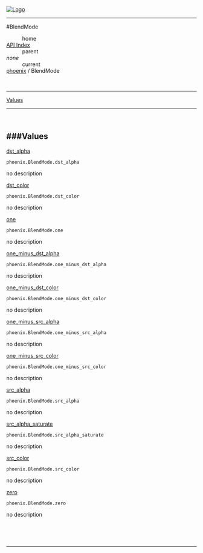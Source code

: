 
[![Logo](../../images/logo.png)](../../index.html)

---

#BlendMode


&emsp;&emsp;&emsp;home   
[API Index](../../api/index.html#phoenix)   
&emsp;&emsp;&emsp;parent    
_none_   
&emsp;&emsp;&emsp;current    
[phoenix](./) / BlendMode

<br/>

---


[Values](#Values)   


---

&nbsp;   

<a class="lift" name="Values" ></a>
###Values   
---
<a class="lift" name="dst_alpha" href="#dst_alpha">dst_alpha</a>



`phoenix.BlendMode.dst_alpha`

<span class="small_desc_flat"> no description </span>   

<a class="lift" name="dst_color" href="#dst_color">dst_color</a>



`phoenix.BlendMode.dst_color`

<span class="small_desc_flat"> no description </span>   

<a class="lift" name="one" href="#one">one</a>



`phoenix.BlendMode.one`

<span class="small_desc_flat"> no description </span>   

<a class="lift" name="one_minus_dst_alpha" href="#one_minus_dst_alpha">one_minus_dst_alpha</a>



`phoenix.BlendMode.one_minus_dst_alpha`

<span class="small_desc_flat"> no description </span>   

<a class="lift" name="one_minus_dst_color" href="#one_minus_dst_color">one_minus_dst_color</a>



`phoenix.BlendMode.one_minus_dst_color`

<span class="small_desc_flat"> no description </span>   

<a class="lift" name="one_minus_src_alpha" href="#one_minus_src_alpha">one_minus_src_alpha</a>



`phoenix.BlendMode.one_minus_src_alpha`

<span class="small_desc_flat"> no description </span>   

<a class="lift" name="one_minus_src_color" href="#one_minus_src_color">one_minus_src_color</a>



`phoenix.BlendMode.one_minus_src_color`

<span class="small_desc_flat"> no description </span>   

<a class="lift" name="src_alpha" href="#src_alpha">src_alpha</a>



`phoenix.BlendMode.src_alpha`

<span class="small_desc_flat"> no description </span>   

<a class="lift" name="src_alpha_saturate" href="#src_alpha_saturate">src_alpha_saturate</a>



`phoenix.BlendMode.src_alpha_saturate`

<span class="small_desc_flat"> no description </span>   

<a class="lift" name="src_color" href="#src_color">src_color</a>



`phoenix.BlendMode.src_color`

<span class="small_desc_flat"> no description </span>   

<a class="lift" name="zero" href="#zero">zero</a>



`phoenix.BlendMode.zero`

<span class="small_desc_flat"> no description </span>   

&nbsp;   



&nbsp;
&nbsp;
&nbsp;

---  


&nbsp;   
&nbsp;   